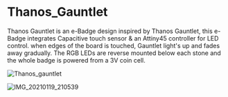# Thanos_Gauntlet
Thanos Gauntlet is an e-Badge design inspired by Thanos Gauntlet, this e-Badge integrates Capacitive touch sensor & an Attiny45 controller for LED control. when edges of the board is touched, Gauntlet light's up and fades away gradually. The RGB LEDs are reverse mounted below each stone and the whole badge is powered from a 3V coin cell.

![Thanos_gauntlet](https://user-images.githubusercontent.com/86886546/174444017-0b5f0712-22bb-49ed-baa4-ebe19604aeae.PNG)

![IMG_20210119_210539](https://user-images.githubusercontent.com/86886546/174445505-e42c11e0-0b35-45ba-ad55-ea4f6117393a.jpg)
